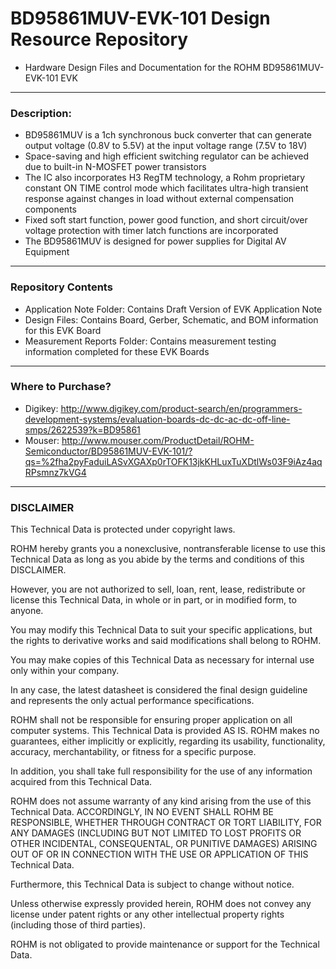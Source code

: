 # BD95861MUV-EVK-101 Design Resource Repository
* Hardware Design Files and Documentation for the ROHM BD95861MUV-EVK-101 EVK

----
### Description: 
* BD95861MUV is a 1ch synchronous buck converter that can generate output voltage (0.8V to 5.5V) at the input voltage range (7.5V to 18V)
* Space-saving and high efficient switching regulator can be achieved due to built-in N-MOSFET power transistors
* The IC also incorporates H3 RegTM technology, a Rohm proprietary constant ON TIME control mode which facilitates ultra-high transient response against changes in load without external compensation components
* Fixed soft start function, power good function, and short circuit/over voltage protection with timer latch functions are incorporated
* The BD95861MUV is designed for power supplies for Digital AV Equipment

----
### Repository Contents
* Application Note Folder: Contains Draft Version of EVK Application Note
* Design Files: Contains Board, Gerber, Schematic, and BOM information for this EVK Board
* Measurement Reports Folder: Contains measurement testing information completed for these EVK Boards

----
### Where to Purchase?
* Digikey: http://www.digikey.com/product-search/en/programmers-development-systems/evaluation-boards-dc-dc-ac-dc-off-line-smps/2622539?k=BD95861
* Mouser: http://www.mouser.com/ProductDetail/ROHM-Semiconductor/BD95861MUV-EVK-101/?qs=%2fha2pyFaduiLASvXGAXp0rTOFK13jkKHLuxTuXDtlWs03F9iAz4aqRPsmnz7kVG4

----
### DISCLAIMER
This Technical Data is protected under copyright laws.

ROHM hereby grants you a nonexclusive, nontransferable license to use this Technical Data 
as long as you abide by the terms and conditions of this DISCLAIMER. 

However, you are not authorized to sell, loan, rent, lease, redistribute or license this Technical Data, 
in whole or in part, or in modified form, to anyone.

You may modify this Technical Data to suit your specific applications, 
but the rights to derivative works and said modifications shall belong to ROHM. 

You may make copies of this Technical Data as necessary for internal use only within your company.

In any case, the latest datasheet is considered the final design guideline and represents 
the only actual performance specifications.

ROHM shall not be responsible for ensuring proper application on all computer systems.
This Technical Data is provided AS IS. ROHM makes no guarantees, either implicitly or explicitly, 
regarding its usability, functionality, accuracy, merchantability, or fitness for a specific purpose.

In addition, you shall take full responsibility for the use of any information acquired from this Technical Data. 

ROHM does not assume warranty of any kind arising from the use of this Technical Data. ACCORDINGLY, 
IN NO EVENT SHALL ROHM BE RESPONSIBLE, WHETHER THROUGH CONTRACT OR TORT LIABILITY, 
FOR ANY DAMAGES (INCLUDING BUT NOT LIMITED TO LOST PROFITS OR OTHER INCIDENTAL, CONSEQUENTAL, 
OR PUNITIVE DAMAGES) ARISING OUT OF OR IN CONNECTION WITH THE USE OR APPLICATION OF THIS Technical Data.

Furthermore, this Technical Data is subject to change without notice.

Unless otherwise expressly provided herein, ROHM does not convey any license under patent rights 
or any other intellectual property rights (including those of third parties).

ROHM is not obligated to provide maintenance or support for the Technical Data.